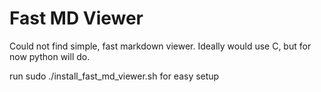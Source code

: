 # Fast MD Viewer

Could not find simple, fast markdown viewer.
Ideally would use C, but for now python will do.

run sudo ./install_fast_md_viewer.sh for easy setup